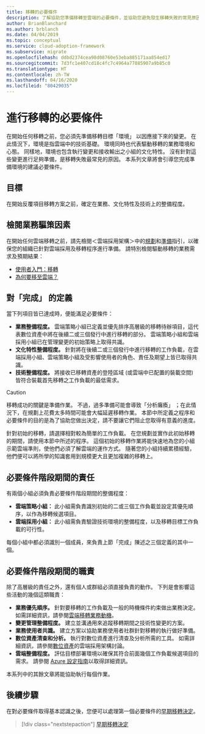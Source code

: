 ```yaml
---
title: 移轉的必要條件
description: 了解協助您準備移轉至雲端的必要條件，並協助您避免發生移轉失敗的常見原因。
author: BrianBlanchard
ms.author: brblanch
ms.date: 04/04/2019
ms.topic: conceptual
ms.service: cloud-adoption-framework
ms.subservice: migrate
ms.openlocfilehash: ddbd2374cea98d08760e53eba885171aa854ed17
ms.sourcegitcommit: 7d3fc1e407cd18c4fc7c4964a77885907a9b85c0
ms.translationtype: HT
ms.contentlocale: zh-TW
ms.lasthandoff: 04/16/2020
ms.locfileid: "80429035"
---
```

# <a name="prerequisites-for-migration"></a>進行移轉的必要條件

在開始任何移轉之前，您必須先準備移轉目標「環境」  以因應接下來的變更。 在此情況下，環境是指雲端中的技術基礎。 環境同時也代表驅動移轉的業務環境和心態。 同樣地，環境也包含執行變更和接收輸出之小組的文化特性。 沒有針對這些變更進行足夠準備，是移轉失敗最常見的原因。 本系列文章將會引導您完成準備環境的建議必要條件。

## <a name="objective"></a>目標

在開始反覆項目移轉方案之前，確定在業務、文化特性及技術上的整備程度。

## <a name="review-business-drivers"></a>檢閱業務驅策因素

在開始任何雲端移轉之前，請先檢閱＜雲端採用架構＞中的[規劃](../../../strategy/index.md)和[準備](../../../ready/index.md)指引，以確保您的組織已針對雲端採用及移轉程序進行準備。 請特別檢閱驅動移轉的業務需求及預期結果：

- [使用者入門：移轉](../../../getting-started/migrate.md)
- [為何要移至雲端？](../../../strategy/motivations.md)

## <a name="definition-of-done"></a>對「完成」  的定義

當下列項目皆已達成時，便能滿足必要條件：

- **業務整備程度。** 雲端策略小組已定義並優先排序高層級的移轉待辦項目，這代表數位資產中將在後續二或三個發行中進行移轉的部分。 雲端策略小組和雲端採用小組已在管理變更的初始策略上取得共識。
- **文化特性整備程度。** 針對將在後續二或三個發行中進行移轉的工作負載，在雲端採用小組、雲端策略小組及受影響使用者的角色、責任及期望上皆已取得共識。
- **技術整備程度。** 將接收已移轉資產的登陸區域 (或雲端中已配置的裝載空間) 皆符合裝載首先移轉之工作負載的最低需求。

> [!CAUTION]
> 移轉成功的關鍵是準備作業。 不過，過多準備可能會導致「分析癱瘓」  ；在此情況下，在規劃上花費太多時間可能會大幅延遲移轉作業。 本節中所定義之程序和必要條件的目的是為了協助您做出決定，請不要讓它們阻止您取得有意義的進度。
>
> 針對初始的移轉，請選擇相對較為簡單的工作負載。 在您規劃並實作此初始移轉的期間，請使用本節中所述的程序。 這個初始的移轉作業將能快速地為您的小組示範雲端準則，使他們必須了解雲端的運作方式。 隨著您的小組持續累積經驗，他們便可以將所學的知識套用到規模更大且更加複雜的移轉上。

## <a name="accountability-during-prerequisites"></a>必要條件階段期間的責任

有兩個小組必須負責必要條件階段期間的整備程度：

- **雲端策略小組：** 此小組需負責識別初始的二或三個工作負載並設定其優先順序，以作為移轉候選項目。
- **雲端採用小組：** 此小組需負責驗證技術環境的整備程度，以及移轉目標工作負載的可行性。

每個小組中都必須識別一個成員，來負責上節「完成」陳述之三個定義的其中一個。

## <a name="responsibilities-during-prerequisites"></a>必要條件階段期間的職責

除了高層級的責任之外，還有個人或群組必須直接負責的動作。 下列是會影響這些活動的幾個這類職責：

- **業務優先順序。** 針對要移轉的工作負載及一般的時機條件約束做出業務決定。 如需詳細資訊，請參閱[雲端移轉業務動機](../../../strategy/motivations.md)。
- **變更管理整備程度。** 建立並溝通用來追蹤移轉期間之技術性變更的方案。
- **業務使用者共識。** 建立方案以協助業務使用者社群針對移轉的執行做好準備。
- **數位資產清查和分析。** 執行對數位資產進行清查及分析所需的工具。 如需詳細資訊，請參閱[數位資產](../../../digital-estate/index.md)的雲端採用架構討論。
- **雲端整備程度。** 評估目標部署環境以確保其符合前面幾個工作負載候選項目的需求。 請參閱 [Azure 設定指南](../../../ready/azure-setup-guide/index.md)以取得詳細資訊。

本系列中的其餘文章將能協助執行每個作業。

## <a name="next-steps"></a>後續步驟

在對必要條件取得基本認識之後，您便可以處理第一個必要條件的[早期移轉決定](./decisions.md)。

> [!div class="nextstepaction"]
> [早期移轉決定](./decisions.md)
